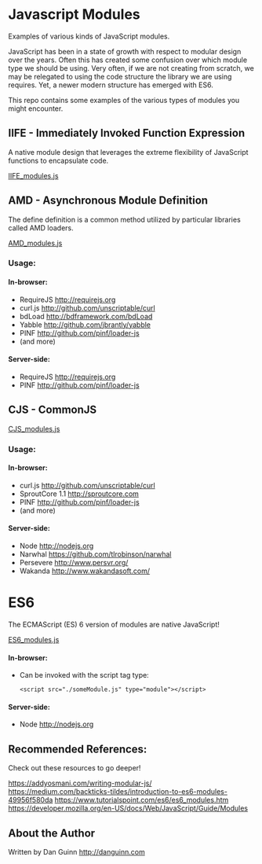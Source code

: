 # Javascript Modules
Examples of various kinds of JavaScript modules.

JavaScript has been in a state of growth with respect to modular design over the years.
Often this has created some confusion over which module type we should be using.
Very often, if we are not creating from scratch, we may be relegated to using the code structure the library we are using requires.
Yet, a newer modern structure has emerged with ES6.

This repo contains some examples of the various types of modules you might encounter.

## IIFE - Immediately Invoked Function Expression  

A native module design that leverages the extreme flexibility of JavaScript functions to encapsulate code.

[IIFE_modules.js](IIFE_modules.js)

## AMD - Asynchronous Module Definition

The define definition is a common method utilized by particular libraries called AMD loaders.

[AMD_modules.js](AMD_modules.js)

### Usage:

#### In-browser:
- RequireJS http://requirejs.org
- curl.js http://github.com/unscriptable/curl
- bdLoad http://bdframework.com/bdLoad
- Yabble http://github.com/jbrantly/yabble
- PINF http://github.com/pinf/loader-js
- (and more)
#### Server-side:
-  RequireJS http://requirejs.org
-  PINF http://github.com/pinf/loader-js

## CJS - CommonJS

[CJS_modules.js](CJS_modules.js)

### Usage:

#### In-browser:
- curl.js http://github.com/unscriptable/curl
- SproutCore 1.1 http://sproutcore.com
- PINF http://github.com/pinf/loader-js
- (and more)
#### Server-side:
- Node http://nodejs.org
- Narwhal https://github.com/tlrobinson/narwhal
- Persevere http://www.persvr.org/
- Wakanda http://www.wakandasoft.com/


# ES6

The ECMAScript (ES) 6 version of modules are native JavaScript!

[ES6_modules.js](ES6_modules.js)

#### In-browser:
- Can be invoked with the script tag type:

  ```
  <script src="./someModule.js" type="module"></script>
  ```


#### Server-side:
- Node http://nodejs.org

## Recommended References:
Check out these resources to go deeper!

https://addyosmani.com/writing-modular-js/
https://medium.com/backticks-tildes/introduction-to-es6-modules-49956f580da
https://www.tutorialspoint.com/es6/es6_modules.htm
https://developer.mozilla.org/en-US/docs/Web/JavaScript/Guide/Modules

## About the Author
Written by Dan Guinn
http://danguinn.com
